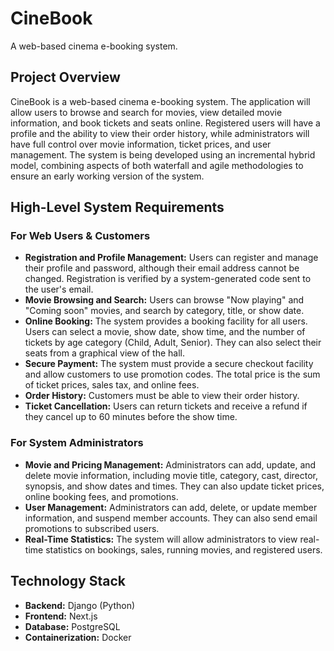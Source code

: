 # CineBook
A web-based cinema e-booking system. 


## Project Overview

CineBook is a web-based cinema e-booking system. The application will allow users to browse and search for movies, view detailed movie information, and book tickets and seats online. Registered users will have a profile and the ability to view their order history, while administrators will have full control over movie information, ticket prices, and user management. The system is being developed using an incremental hybrid model, combining aspects of both waterfall and agile methodologies to ensure an early working version of the system.

## High-Level System Requirements

### For Web Users & Customers
* **Registration and Profile Management:** Users can register and manage their profile and password, although their email address cannot be changed. Registration is verified by a system-generated code sent to the user's email.
* **Movie Browsing and Search:** Users can browse "Now playing" and "Coming soon" movies, and search by category, title, or show date.
* **Online Booking:** The system provides a booking facility for all users. Users can select a movie, show date, show time, and the number of tickets by age category (Child, Adult, Senior). They can also select their seats from a graphical view of the hall.
* **Secure Payment:** The system must provide a secure checkout facility and allow customers to use promotion codes. The total price is the sum of ticket prices, sales tax, and online fees.
* **Order History:** Customers must be able to view their order history.
* **Ticket Cancellation:** Users can return tickets and receive a refund if they cancel up to 60 minutes before the show time.

### For System Administrators
* **Movie and Pricing Management:** Administrators can add, update, and delete movie information, including movie title, category, cast, director, synopsis, and show dates and times. They can also update ticket prices, online booking fees, and promotions.
* **User Management:** Administrators can add, delete, or update member information, and suspend member accounts. They can also send email promotions to subscribed users.
* **Real-Time Statistics:** The system will allow administrators to view real-time statistics on bookings, sales, running movies, and registered users.

## Technology Stack

* **Backend:** Django (Python)
* **Frontend:** Next.js
* **Database:** PostgreSQL
* **Containerization:** Docker